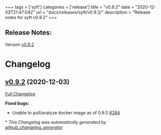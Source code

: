 +++
tags = ['syft']
categories = ['release']
title = "v0.9.2"
date = "2020-12-03T21:47:04Z"
url = "docs/releases/syft/v0.9.2/"
description = "Release notes for syft v0.9.2"
+++

## Release Notes:
Version [v0.9.2](https://github.com/anchore/syft/releases/tag/v0.9.2)

# Changelog

## [v0.9.2](https://github.com/anchore/syft/tree/v0.9.2) (2020-12-03)

[Full Changelog](https://github.com/anchore/syft/compare/v0.9.1...v0.9.2)

**Fixed bugs:**

- Unable to pull/analyze docker image as of 0.9.0 [\#284](https://github.com/anchore/syft/issues/284)


\* *This Changelog was automatically generated by [github_changelog_generator](https://github.com/github-changelog-generator/github-changelog-generator)*
